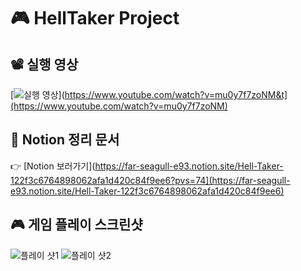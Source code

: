 # 🎮 HellTaker Project

## 📽 실행 영상
[![실행 영상](https://img.youtube.com/vi/영상ID/hqdefault.jpg)](https://www.youtube.com/watch?v=mu0y7f7zoNM&t](https://www.youtube.com/watch?v=mu0y7f7zoNM)

## 📝 Notion 정리 문서
👉 [Notion 보러가기](https://far-seagull-e93.notion.site/Hell-Taker-122f3c6764898062afa1d420c84f9ee6?pvs=74](https://far-seagull-e93.notion.site/Hell-Taker-122f3c6764898062afa1d420c84f9ee6)

## 🎮 게임 플레이 스크린샷
![플레이 샷1](images/screenshot1.png)
![플레이 샷2](images/screenshot2.png)
